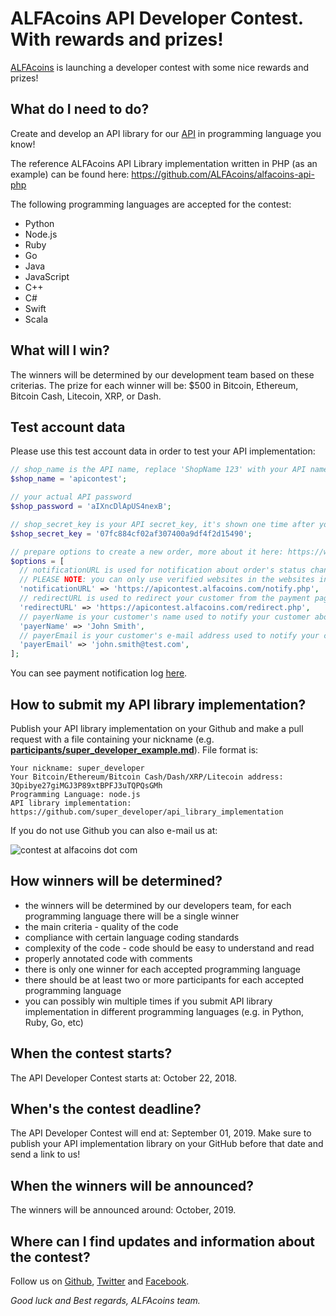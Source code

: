 # ALFAcoins API Developer Contest. With rewards and prizes!
[ALFAcoins](https://www.alfacoins.com/) is launching a developer contest with some nice rewards and prizes!

## What do I need to do?
Create and develop an API library for our [API](https://www.alfacoins.com/developers "API Reference") in programming language you know!

The reference ALFAcoins API Library implementation written in PHP (as an example) can be found here: https://github.com/ALFAcoins/alfacoins-api-php

The following programming languages are accepted for the contest:
* Python
* Node.js
* Ruby
* Go
* Java
* JavaScript
* C++
* C#
* Swift
* Scala

## What will I win?
The winners will be determined by our development team based on these criterias.
The prize for each winner will be: $500 in Bitcoin, Ethereum, Bitcoin Cash, Litecoin, XRP, or Dash.

## Test account data
Please use this test account data in order to test your API implementation:
```php
// shop_name is the API name, replace 'ShopName 123' with your API name. Create API entry at https://www.alfacoins.com/user
$shop_name = 'apicontest';

// your actual API password
$shop_password = 'aIXncDlApUS4nexB';

// shop_secret_key is your API secret_key, it's shown one time after you created the new API entry, if you didn't write it down you can reset it in your API settings
$shop_secret_key = '07fc884cf02af307400a9df4f2d15490';

// prepare options to create a new order, more about it here: https://www.alfacoins.com/developers#post_requests-create
$options = [
  // notificationURL is used for notification about order's status change
  // PLEASE NOTE: you can only use verified websites in the websites integration area
  'notificationURL' => 'https://apicontest.alfacoins.com/notify.php',
  // redirectURL is used to redirect your customer from the payment page
  'redirectURL' => 'https://apicontest.alfacoins.com/redirect.php',
  // payerName is your customer's name used to notify your customer about order
  'payerName' => 'John Smith',
  // payerEmail is your customer's e-mail address used to notify your customer about order
  'payerEmail' => 'john.smith@test.com',
];
```
You can see payment notification log [here](https://apicontest.alfacoins.com/api_notification_debug.txt).

## How to submit my API library implementation?
Publish your API library implementation on your Github and make a pull request with a file containing your nickname (e.g. **[participants/super_developer_example.md](participants/super_developer_example.md)**).
File format is:
```
Your nickname: super_developer
Your Bitcoin/Ethereum/Bitcoin Cash/Dash/XRP/Litecoin address: 3Qpibye27giMGJ3P89xtBPFJ3uTQPQsGMh
Programming Language: node.js
API library implementation: https://github.com/super_developer/api_library_implementation
```
If you do not use Github you can also e-mail us at:

![contest at alfacoins dot com](https://i.imgur.com/2sYDTio.png "contest at alfacoins dot com")

## How winners will be determined?
* the winners will be determined by our developers team, for each programming language there will be a single winner
* the main criteria - quality of the code
* compliance with certain language coding standards
* complexity of the code - code should be easy to understand and read
* properly annotated code with comments
* there is only one winner for each accepted programming language
* there should be at least two or more participants for each accepted programming language
* you can possibly win multiple times if you submit API library implementation in different programming languages (e.g. in Python, Ruby, Go, etc)

## When the contest starts?
The API Developer Contest starts at: October 22, 2018.

## When's the contest deadline?
The API Developer Contest will end at: September 01, 2019. 
Make sure to publish your API implementation library on your GitHub before that date and send a link to us!

## When the winners will be announced?
The winners will be announced around: October, 2019.

## Where can I find updates and information about the contest?
Follow us on [Github](https://github.com/alfacoins "ALFAcoins Github"), [Twitter](https://twitter.com/alfacoins "ALFAcoins Twitter") and [Facebook](https://www.facebook.com/alfacoinscom "ALFAcoins Facebook").

*Good luck and Best regards,
ALFAcoins team.*
